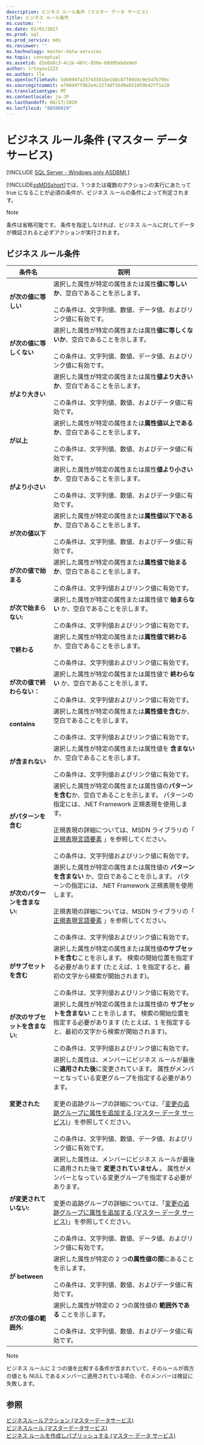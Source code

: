 ```yaml
---
description: ビジネス ルール条件 (マスター データ サービス)
title: ビジネス ルール条件
ms.custom: ''
ms.date: 03/01/2017
ms.prod: sql
ms.prod_service: mds
ms.reviewer: ''
ms.technology: master-data-services
ms.topic: conceptual
ms.assetid: d2e0a8c3-4c2e-407c-856e-68d95ebda9ed
author: lrtoyou1223
ms.author: lle
ms.openlocfilehash: 5d6894fa23743581be1b8c87f8dd4c9e5d7b799c
ms.sourcegitcommit: e700497f962e4c2274df16d9e651059b42ff1a10
ms.translationtype: MT
ms.contentlocale: ja-JP
ms.lasthandoff: 08/17/2020
ms.locfileid: "88500819"
---
```

# <a name="business-rule-conditions-master-data-services"></a>ビジネス ルール条件 (マスター データ サービス)

[!INCLUDE [SQL Server - Windows only ASDBMI  ](../includes/applies-to-version/sql-windows-only-asdbmi.md)]

  [!INCLUDE[ssMDSshort](../includes/ssmdsshort-md.md)]では、1 つまたは複数のアクションの実行にあたって true になることが必須の条件が、ビジネス ルールの条件によって判定されます。  
  
> [!NOTE]  
>  条件は省略可能です。 条件を指定しなければ、ビジネス ルールに対してデータが検証されると必ずアクションが実行されます。  
  
## <a name="business-rule-conditions"></a>ビジネス ルール条件  
  
|条件名|説明|  
|--------------------|-----------------|  
|**が次の値に等しい**|選択した属性が特定の属性または属性**値に等しいか**、空白であることを示します。<br /><br /> この条件は、文字列値、数値、データ値、およびリンク値に有効です。|  
|**が次の値に等しくない**|選択した属性が特定の属性または属性**値に等しくないか**、空白であることを示します。<br /><br /> この条件は、文字列値、数値、データ値、およびリンク値に有効です。|  
|**がより大きい**|選択した属性が特定の属性または属性**値より大きいか**、空白であることを示します。<br /><br /> この条件は、文字列値、数値、およびデータ値に有効です。|  
|**が以上**|選択した属性が特定の属性または**属性値以上であるか**、空白であることを示します。<br /><br /> この条件は、文字列値、数値、およびデータ値に有効です。|  
|**がより小さい**|選択した属性が特定の属性または属性**値より小さいか**、空白であることを示します。<br /><br /> この条件は、文字列値、数値、およびデータ値に有効です。|  
|**が次の値以下**|選択した属性が特定の属性または**属性値以下であるか**、空白であることを示します。<br /><br /> この条件は、文字列値、数値、およびデータ値に有効です。|  
|**が次の値で始まる**|選択した属性が特定の属性または**属性値で始まるか**、空白であることを示します。<br /><br /> この条件は、文字列値およびリンク値に有効です。|  
|**が次で始まらない:**|選択した属性が特定の属性または属性値で **始まらない** か、空白であることを示します。<br /><br /> この条件は、文字列値およびリンク値に有効です。|  
|**で終わる**|選択した属性が特定の属性または**属性値で終わる**か、空白であることを示します。<br /><br /> この条件は、文字列値およびリンク値に有効です。|  
|**が次の値で終わらない：**|選択した属性が特定の属性または属性値で **終わらない** か、空白であることを示します。<br /><br /> この条件は、文字列値およびリンク値に有効です。|  
|**contains**|選択した属性が特定の属性または**属性値を含む**か、空白であることを示します。<br /><br /> この条件は、文字列値およびリンク値に有効です。|  
|**が含まれない**|選択した属性が特定の属性または属性値を **含まない** か、空白であることを示します。<br /><br /> この条件は、文字列値およびリンク値に有効です。|  
|**がパターンを含む**|選択した属性が特定の属性または属性値の**パターンを含む**か、空白であることを示します。 パターンの指定には、.NET Framework 正規表現を使用します。<br /><br /> 正規表現の詳細については、MSDN ライブラリの「 [正規表現言語要素](https://go.microsoft.com/fwlink/?LinkId=164401) 」を参照してください。<br /><br /> この条件は、文字列値およびリンク値に有効です。|  
|**が次のパターンを含まない:**|選択した属性が特定の属性または属性値の **パターンを含まない** か、空白であることを示します。 パターンの指定には、.NET Framework 正規表現を使用します。<br /><br /> 正規表現の詳細については、MSDN ライブラリの「 [正規表現言語要素](https://go.microsoft.com/fwlink/?LinkId=164401) 」を参照してください。<br /><br /> この条件は、文字列値およびリンク値に有効です。|  
|**がサブセットを含む**|選択した属性が特定の属性または属性値**のサブセットを含む**ことを示します。 検索の開始位置を指定する必要があります (たとえば、1 を指定すると、最初の文字から検索が開始されます)。<br /><br /> この条件は、文字列値およびリンク値に有効です。|  
|**が次のサブセットを含まない:**|選択した属性が特定の属性または属性値の **サブセットを含まない** ことを示します。 検索の開始位置を指定する必要があります (たとえば、1 を指定すると、最初の文字から検索が開始されます)。<br /><br /> この条件は、文字列値およびリンク値に有効です。|  
|**変更された**|選択した属性は、メンバーにビジネス ルールが最後に**適用された後**に変更されています。 属性がメンバーとなっている変更グループを指定する必要があります。<br /><br /> 変更の追跡グループの詳細については、「[変更の追跡グループに属性を追加する (マスター データ サービス)](../master-data-services/add-attributes-to-a-change-tracking-group-master-data-services.md)」を参照してください。<br /><br /> この条件は、文字列値、数値、データ値、およびリンク値に有効です。|  
|**が変更されていない:**|選択した属性は、メンバーにビジネス ルールが最後に適用された後で **変更されていません** 。 属性がメンバーとなっている変更グループを指定する必要があります。<br /><br /> 変更の追跡グループの詳細については、「[変更の追跡グループに属性を追加する (マスター データ サービス)](../master-data-services/add-attributes-to-a-change-tracking-group-master-data-services.md)」を参照してください。<br /><br /> この条件は、文字列値、数値、データ値、およびリンク値に有効です。|  
|**が between**|選択した属性が特定の 2 つ**の属性値の間**にあることを示します。<br /><br /> この条件は、文字列値、数値、およびデータ値に有効です。|  
|**が次の値の範囲外:**|選択した属性が特定の 2 つの属性値の **範囲外である** ことを示します。<br /><br /> この条件は、文字列値、数値、およびデータ値に有効です。|  
  
> [!NOTE]  
>  ビジネス ルールに 2 つの値を比較する条件が含まれていて、そのルールが両方の値とも NULL であるメンバーに適用されている場合、そのメンバーは検証に失敗します。  
  
## <a name="see-also"></a>参照  
 [ビジネスルールアクション &#40;マスターデータサービス&#41;](../master-data-services/business-rule-actions-master-data-services.md)   
 [ビジネスルール &#40;マスターデータサービス&#41;](../master-data-services/business-rules-master-data-services.md)   
 [ビジネス ルールを作成しパブリッシュする (マスター データ サービス)](../master-data-services/create-and-publish-a-business-rule-master-data-services.md)  
  
  
